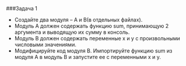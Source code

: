 ﻿###Задача 1 
* Создайте два модуля – A и B(в отдельных файлах). 
* Модуль A должен содержать функцию sum, принимающую 2 аргумента и выводящую их сумму в консоль. 
* Модуль B должен содержать  переменные x и y с произвольными числовыми значениями. 
* Модифицируйте код модуля B. Импортируйте функцию sum из модуля A в модуль B и запустите ее с переменными x и y. 
